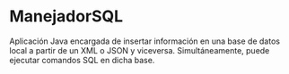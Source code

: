 # ManejadorSQL
Aplicación Java encargada de insertar información en una base de datos local a partir de un XML o JSON y viceversa. Simultáneamente, puede ejecutar comandos SQL en dicha base.
